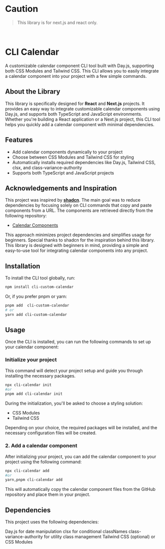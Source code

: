 <br>

# Caution

> This library is for next.js and react only.

<br>

# CLI Calendar

A customizable calendar component CLI tool built with Day.js, supporting both CSS Modules and Tailwind CSS. This CLI allows you to easily integrate a calendar component into your project with a few simple commands.

## About the Library

This library is specifically designed for **React** and **Next.js** projects. It provides an easy way to integrate customizable calendar components using Day.js, and supports both TypeScript and JavaScript environments. Whether you're building a React application or a Next.js project, this CLI tool helps you quickly add a calendar component with minimal dependencies.

## Features

- Add calendar components dynamically to your project
- Choose between CSS Modules and Tailwind CSS for styling
- Automatically installs required dependencies like Day.js, Tailwind CSS, clsx, and class-variance-authority
- Supports both TypeScript and JavaScript projects

## Acknowledgements and Inspiration

This project was inspired by **[shadcn](https://ui.shadcn.com/)**. The main goal was to reduce dependencies by focusing solely on CLI commands that copy and paste components from a URL. The components are retrieved directly from the following repository:

- [Calendar Components](https://github.com/lunaxislu/cli-calendar-lib)

This approach minimizes project dependencies and simplifies usage for beginners. Special thanks to shadcn for the inspiration behind this library. This library is designed with beginners in mind, providing a simple and easy-to-use tool for integrating calendar components into any project.

## Installation

To install the CLI tool globally, run:

```bash
npm install cli-custom-calendar
```

Or, if you prefer pnpm or yarn:

```bash
pnpm add  cli-custom-calendar
# or
yarn add cli-custom-calendar
```

## Usage

Once the CLI is installed, you can run the following commands to set up your calendar component:

### Initialize your project

This command will detect your project setup and guide you through installing the necessary packages.

```bash
npx cli-calendar init
#or
pnpm add cli-calendar init
```

During the initialization, you'll be asked to choose a styling solution:

- CSS Modules
- Tailwind CSS

Depending on your choice, the required packages will be installed, and the necessary configuration files will be created.

### 2. Add a calendar component

After initializing your project, you can add the calendar component to your project using the following command:

```bash
npx cli-calendar add
#or
yarn,pnpm cli-calendar add
```

This will automatically copy the calendar component files from the GitHub repository and place them in your project.

## Dependencies

This project uses the following dependencies:

Day.js for date manipulation
clsx for conditional classNames
class-variance-authority for utility class management
Tailwind CSS (optional) or CSS Modules
